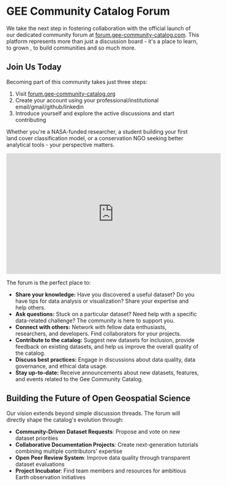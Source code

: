 # GEE Community Catalog Forum

We take the next step in fostering collaboration with the official launch of our dedicated community forum at [forum.gee-community-catalog.com](https://forum.gee-community-catalog.com). This platform represents more than just a discussion board - it's a place to learn, to grown , to build communities and so much more.

## Join Us Today

Becoming part of this community takes just three steps:

1. Visit [forum.gee-community-catalog.org](https://forum.gee-community-catalog.org)
2. Create your account using your professional/institutional email/gmail/github/linkedin
3. Introduce yourself and explore the active discussions and start contributing

Whether you're a NASA-funded researcher, a student building your first land cover classification model, or a conservation NGO seeking better analytical tools - your perspective matters.

<iframe width="560" height="315" src="https://www.youtube.com/embed/XUDZ4Ta6oGI?si=7xH1aL05yJm3aqfw" frameborder="0" allow="accelerometer; autoplay; encrypted-media; gyroscope; picture-in-picture" allowfullscreen></iframe>

The forum is the perfect place to:

*   **Share your knowledge:**  Have you discovered a useful dataset?  Do you have tips for data analysis or visualization? Share your expertise and help others.
*   **Ask questions:**  Stuck on a particular dataset?  Need help with a specific data-related challenge?  The community is here to support you.
*   **Connect with others:**  Network with fellow data enthusiasts, researchers, and developers. Find collaborators for your projects.
*   **Contribute to the catalog:**  Suggest new datasets for inclusion, provide feedback on existing datasets, and help us improve the overall quality of the catalog.
*   **Discuss best practices:**  Engage in discussions about data quality, data governance, and ethical data usage.
*   **Stay up-to-date:**  Receive announcements about new datasets, features, and events related to the Gee Community Catalog.

## Building the Future of Open Geospatial Science

Our vision extends beyond simple discussion threads. The forum will directly shape the catalog's evolution through:

- **Community-Driven Dataset Requests**: Propose and vote on new dataset priorities
- **Collaborative Documentation Projects**: Create next-generation tutorials combining multiple contributors' expertise
- **Open Peer Review System**: Improve data quality through transparent dataset evaluations
- **Project Incubator**: Find team members and resources for ambitious Earth observation initiatives
